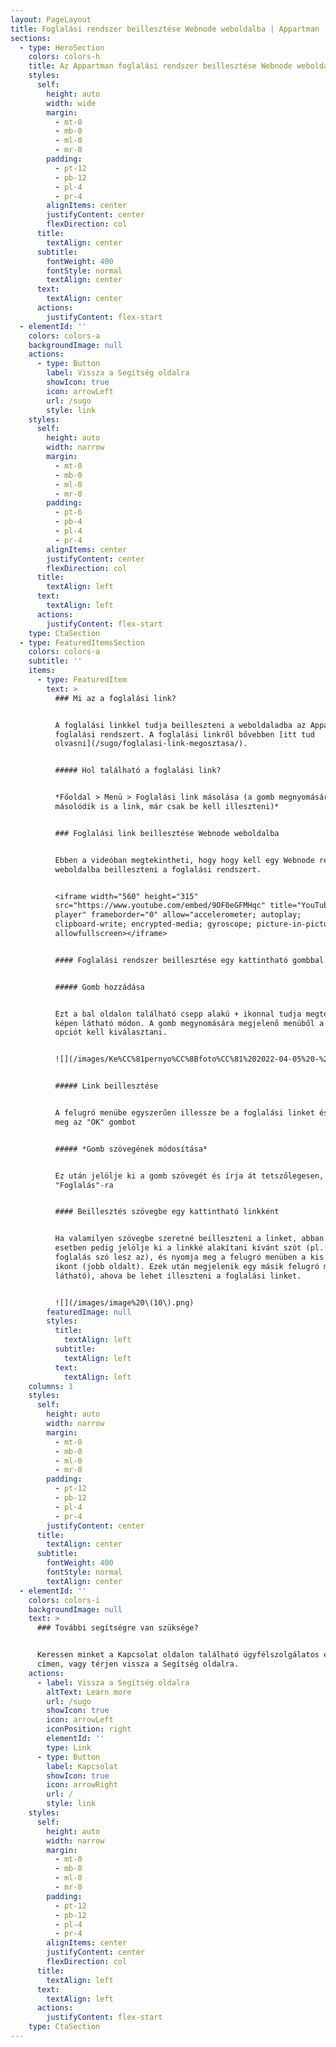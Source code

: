 ```yaml
---
layout: PageLayout
title: Foglalási rendszer beillesztése Webnode weboldalba | Appartman
sections:
  - type: HeroSection
    colors: colors-h
    title: Az Appartman foglalási rendszer beillesztése Webnode weboldalba.
    styles:
      self:
        height: auto
        width: wide
        margin:
          - mt-0
          - mb-0
          - ml-0
          - mr-0
        padding:
          - pt-12
          - pb-12
          - pl-4
          - pr-4
        alignItems: center
        justifyContent: center
        flexDirection: col
      title:
        textAlign: center
      subtitle:
        fontWeight: 400
        fontStyle: normal
        textAlign: center
      text:
        textAlign: center
      actions:
        justifyContent: flex-start
  - elementId: ''
    colors: colors-a
    backgroundImage: null
    actions:
      - type: Button
        label: Vissza a Segítség oldalra
        showIcon: true
        icon: arrowLeft
        url: /sugo
        style: link
    styles:
      self:
        height: auto
        width: narrow
        margin:
          - mt-0
          - mb-0
          - ml-0
          - mr-0
        padding:
          - pt-6
          - pb-4
          - pl-4
          - pr-4
        alignItems: center
        justifyContent: center
        flexDirection: col
      title:
        textAlign: left
      text:
        textAlign: left
      actions:
        justifyContent: flex-start
    type: CtaSection
  - type: FeaturedItemsSection
    colors: colors-a
    subtitle: ''
    items:
      - type: FeaturedItem
        text: >
          ### Mi az a foglalási link?


          A foglalási linkkel tudja beilleszteni a weboldaladba az Appartman
          foglalási rendszert. A foglalási linkről bővebben [itt tud
          olvasni](/sugo/foglalasi-link-megosztasa/).


          ##### Hol található a foglalási link?


          *Főoldal > Menü > Foglalási link másolása (a gomb megnyomására
          másolódik is a link, már csak be kell illeszteni)*


          ### Foglalási link beillesztése Webnode weboldalba


          Ebben a videóban megtekintheti, hogy hogy kell egy Webnode rendszerű
          weboldalba beilleszteni a foglalási rendszert.


          <iframe width="560" height="315"
          src="https://www.youtube.com/embed/9OF0eGFMHqc" title="YouTube video
          player" frameborder="0" allow="accelerometer; autoplay;
          clipboard-write; encrypted-media; gyroscope; picture-in-picture"
          allowfullscreen></iframe>


          #### Foglalási rendszer beillesztése egy kattintható gombbal


          ##### Gomb hozzádása


          Ezt a bal oldalon található csepp alakú + ikonnal tudja megtenni a
          képen látható módon. A gomb megynomására megjelenő menüből a Gomb
          opciót kell kiválasztani.


          ![](/images/Ke%CC%81pernyo%CC%8Bfoto%CC%81%202022-04-05%20-%2011.33.28.png)


          ##### Link beillesztése


          A felugró menübe egyszerűen illessze be a foglalási linket és nyomja
          meg az "OK" gombot


          ##### *Gomb szövegének módosítása*


          Ez után jelölje ki a gomb szövegét és írja át tetszőlegesen, például
          "Foglalás"-ra


          #### Beillesztés szövegbe egy kattintható linkként


          Ha valamilyen szövegbe szeretné beilleszteni a linket, abban az
          esetben pedig jelölje ki a linkké alakítani kívánt szót (pl.: itt a
          foglalás szó lesz az), és nyomja meg a felugró menüben a kis lánc
          ikont (jobb oldalt). Ezek után megjelenik egy másik felugró menü (alul
          látható), ahova be lehet illeszteni a foglalási linket.


          ![](/images/image%20\(10\).png)
        featuredImage: null
        styles:
          title:
            textAlign: left
          subtitle:
            textAlign: left
          text:
            textAlign: left
    columns: 1
    styles:
      self:
        height: auto
        width: narrow
        margin:
          - mt-0
          - mb-0
          - ml-0
          - mr-0
        padding:
          - pt-12
          - pb-12
          - pl-4
          - pr-4
        justifyContent: center
      title:
        textAlign: center
      subtitle:
        fontWeight: 400
        fontStyle: normal
        textAlign: center
  - elementId: ''
    colors: colors-i
    backgroundImage: null
    text: >
      ### További segítségre van szüksége?


      Keressen minket a Kapcsolat oldalon található ügyfélszolgálatos email
      címen, vagy térjen vissza a Segítség oldalra.
    actions:
      - label: Vissza a Segítség oldalra
        altText: Learn more
        url: /sugo
        showIcon: true
        icon: arrowLeft
        iconPosition: right
        elementId: ''
        type: Link
      - type: Button
        label: Kapcsolat
        showIcon: true
        icon: arrowRight
        url: /
        style: link
    styles:
      self:
        height: auto
        width: narrow
        margin:
          - mt-0
          - mb-0
          - ml-0
          - mr-0
        padding:
          - pt-12
          - pb-12
          - pl-4
          - pr-4
        alignItems: center
        justifyContent: center
        flexDirection: col
      title:
        textAlign: left
      text:
        textAlign: left
      actions:
        justifyContent: flex-start
    type: CtaSection
---
```

